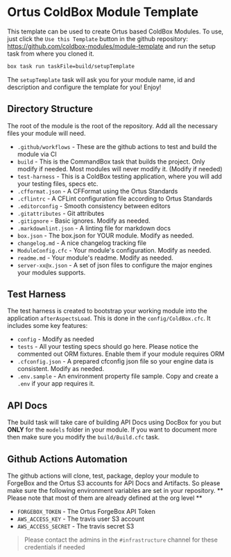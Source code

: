 # Ortus ColdBox Module Template

This template can be used to create Ortus based ColdBox Modules.  To use, just click the `Use this Template` button in the github repository: https://github.com/coldbox-modules/module-template and run the setup task from where you cloned it.

```bash
box task run taskFile=build/setupTemplate
```

The `setupTemplate` task will ask you for your module name, id and description and configure the template for you! Enjoy!

## Directory Structure

The root of the module is the root of the repository. Add all the necessary files your module will need.

* `.github/workflows` - These are the github actions to test and build the module via CI
* `build` - This is the CommandBox task that builds the project.  Only modify if needed.  Most modules will never modify it. (Modify if needed)
* `test-harness` - This is a ColdBox testing application, where you will add your testing files, specs etc.
* `.cfformat.json` - A CFFormat using the Ortus Standards
* `.cflintrc` - A CFLint configuration file according to Ortus Standards
* `.editorconfig` - Smooth consistency between editors
* `.gitattributes` - Git attributes
* `.gitignore` - Basic ignores. Modify as needed.
* `.markdownlint.json` - A linting file for markdown docs
* `box.json` - The box.json for YOUR module.  Modify as needed.
* `changelog.md` - A nice changelog tracking file
* `ModuleConfig.cfc` - Your module's configuration. Modify as needed.
* `readme.md` - Your module's readme. Modify as needed.
* `server-xx@x.json` - A set of json files to configure the major engines your modules supports.

## Test Harness

The test harness is created to bootstrap your working module into the application `afterAspectsLoad`.  This is done in the `config/ColdBox.cfc`.  It includes some key features:

* `config` - Modify as needed
* `tests` - All your testing specs should go here.  Please notice the commented out ORM fixtures.  Enable them if your module requires ORM
* `.cfconfig.json` - A prepared cfconfig json file so your engine data is consistent.  Modify as needed.
* `.env.sample` - An environment property file sample.  Copy and create a `.env` if your app requires it.


## API Docs

The build task will take care of building API Docs using DocBox for you but **ONLY** for the `models` folder in your module.  If you want to document more then make sure you modify the `build/Build.cfc` task.

## Github Actions Automation

The github actions will clone, test, package, deploy your module to ForgeBox and the Ortus S3 accounts for API Docs and Artifacts.  So please make sure the following environment variables are set in your repository. ** Please note that most of them are already defined at the org level **

* `FORGEBOX_TOKEN` - The Ortus ForgeBox API Token
* `AWS_ACCESS_KEY` - The travis user S3 account
* `AWS_ACCESS_SECRET` - The travis secret S3

> Please contact the admins in the `#infrastructure` channel for these credentials if needed
